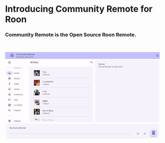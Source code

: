# Introducing Community Remote for Roon

### Community Remote is the Open Source Roon Remote.
<br>

[![Community Remote for Linux](https://raw.githubusercontent.com/TheAppgineer/community_remote/master/images/linux-light.png)](https://theappgineer.com/community_remote/)
